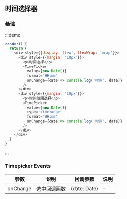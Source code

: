 ## 时间选择器

### 基础

:::demo 

```js
render() {
  return (
    <div style={{display:'flex', flexWrap: 'wrap'}}>
      <div style={{margin: '10px'}}>
        <p>时间选择</p>
        <TimePicker
          value={new Date()}
          format="HH:mm"
          onChange={date => console.log('时间', date)}
        />
      </div>
      <div style={{margin: '10px'}}>
        <p>时间范围选择</p>
        <TimePicker
          value={new Date()}
          type="timerange"
          format="HH:mm"
          onChange={date => console.log('时间', date)}
        />
      </div>
    </div>
  )
}
```
:::


### Timepicker Events

| 参数      | 说明   | 回调参数 | 说明 |
| -------- | ----- | ---- | ----  |
| onChange | 选中回调函数 | (date: Date) |  - |